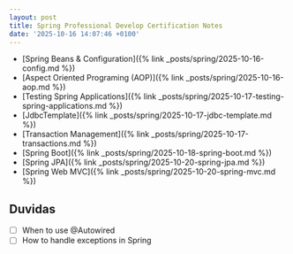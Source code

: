 ```yaml
---
layout: post
title: Spring Professional Develop Certification Notes
date: '2025-10-16 14:07:46 +0100'
---
```


- [Spring Beans & Configuration]({% link _posts/spring/2025-10-16-config.md %})
- [Aspect Oriented Programing (AOP)]({% link _posts/spring/2025-10-16-aop.md %})
- [Testing Spring Applications]({% link _posts/spring/2025-10-17-testing-spring-applications.md %})
- [JdbcTemplate]({% link _posts/spring/2025-10-17-jdbc-template.md %})
- [Transaction Management]({% link _posts/spring/2025-10-17-transactions.md %})
- [Spring Boot]({% link _posts/spring/2025-10-18-spring-boot.md %})
- [Spring JPA]({% link _posts/spring/2025-10-20-spring-jpa.md %})
- [Spring Web MVC]({% link _posts/spring/2025-10-20-spring-mvc.md %})

## Duvidas

- [ ] When to use @Autowired
- [ ] How to handle exceptions in Spring
